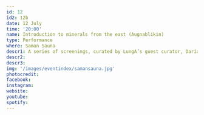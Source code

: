 ```yaml
---
id: 12
id2: 12b
date: 12 July
time: '20:00'
name: Introduction to minerals from the east (Augnablikin)
type: Performance
where: Saman Sauna
descr1: A series of screenings, curated by LungA’s guest curator, Daría Sól will be at Herðubreið cinema, including artworks by artists Molly Soda, Remi Vesala and Jade Kallio, Camille Auer, Anna Knappe, Theresa Traore Dahlberg, Hugo Llanes, Salad Hilowle, Sepideh Rahaa, Virkam Pradhan, Miles Greenberg & Frederique Pisuisse.
descr2: 
descr3: 
img: '/images/eventindex/samansauna.jpg'
photocredit: 
facebook: 
instagram: 
website:
youtube:
spotify:
---
```

